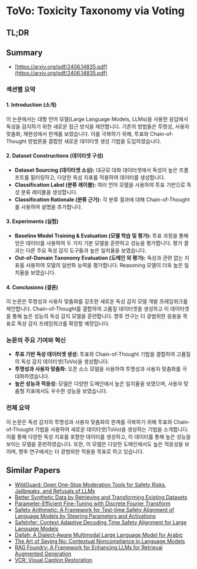 # ToVo: Toxicity Taxonomy via Voting
## TL;DR
## Summary
- [https://arxiv.org/pdf/2406.14835.pdf](https://arxiv.org/pdf/2406.14835.pdf)

### 섹션별 요약

#### 1. Introduction (소개)
이 논문에서는 대형 언어 모델(Large Language Models, LLMs)을 사용한 응답에서 독성을 감지하기 위한 새로운 접근 방식을 제안합니다. 기존의 방법들은 투명성, 사용자 맞춤화, 재현성에서 한계를 보였습니다. 이를 극복하기 위해, 투표와 Chain-of-Thought 방법론을 결합한 새로운 데이터셋 생성 기법을 도입하였습니다.

#### 2. Dataset Constructions (데이터셋 구성)
- **Dataset Sourcing (데이터셋 소싱):** 대규모 대화 데이터셋에서 독성이 높은 프롬프트를 필터링하고, 다양한 독성 지표를 적용하여 데이터를 생성합니다.
- **Classification Label (분류 레이블):** 여러 언어 모델을 사용하여 투표 기반으로 독성 분류 레이블을 생성합니다.
- **Classification Rationale (분류 근거):** 각 분류 결과에 대해 Chain-of-Thought를 사용하여 설명을 추가합니다.

#### 3. Experiments (실험)
- **Baseline Model Training & Evaluation (모델 학습 및 평가):** 투표 과정을 통해 얻은 데이터를 사용하여 두 가지 기본 모델을 훈련하고 성능을 평가합니다. 평가 결과는 다른 주요 독성 감지 도구들과 높은 일치율을 보였습니다.
- **Out-of-Domain Taxonomy Evaluation (도메인 외 평가):** 독성과 관련 없는 지표를 사용하여 모델의 일반화 능력을 평가합니다. Reasoning 모델이 더욱 높은 일치율을 보였습니다.

#### 4. Conclusions (결론)
이 논문은 투명성과 사용자 맞춤화를 강조한 새로운 독성 감지 모델 개발 프레임워크를 제안합니다. Chain-of-Thought를 결합하여 고품질 데이터셋을 생성하고 이 데이터셋을 통해 높은 성능의 독성 감지 모델을 훈련합니다. 향후 연구는 더 광범위한 응용을 목표로 독성 감지 프레임워크를 확장할 예정입니다.

### 논문의 주요 기여와 혁신
- **투표 기반 독성 데이터셋 생성:** 투표와 Chain-of-Thought 기법을 결합하여 고품질의 독성 감지 데이터셋(ToVo)을 생성합니다.
- **투명성과 사용자 맞춤화:** 오픈 소스 모델을 사용하여 투명성과 사용자 맞춤화를 극대화하였습니다.
- **높은 성능과 적응성:** 모델은 다양한 도메인에서 높은 일치율을 보였으며, 사용자 맞춤형 지표에서도 우수한 성능을 보였습니다.

### 전체 요약
이 논문은 독성 감지의 투명성과 사용자 맞춤화의 한계를 극복하기 위해 투표와 Chain-of-Thought 기법을 사용하여 새로운 데이터셋(ToVo)을 생성하는 기법을 소개합니다. 이를 통해 다양한 독성 지표를 포함한 데이터를 생성하고, 이 데이터를 통해 높은 성능을 보이는 모델을 훈련하였습니다. 또한, 이 모델은 다양한 도메인에서도 높은 적응성을 보이며, 향후 연구에서는 더 광범위한 적용을 목표로 하고 있습니다.

## Similar Papers
- [WildGuard: Open One-Stop Moderation Tools for Safety Risks, Jailbreaks, and Refusals of LLMs](2406.18495.md)
- [Better Synthetic Data by Retrieving and Transforming Existing Datasets](2404.14361.md)
- [Parameter-Efficient Fine-Tuning with Discrete Fourier Transform](2405.03003.md)
- [Safety Arithmetic: A Framework for Test-time Safety Alignment of Language Models by Steering Parameters and Activations](2406.11801.md)
- [SafeInfer: Context Adaptive Decoding Time Safety Alignment for Large Language Models](2406.12274.md)
- [Dallah: A Dialect-Aware Multimodal Large Language Model for Arabic](2407.18129.md)
- [The Art of Saying No: Contextual Noncompliance in Language Models](2407.12043.md)
- [RAG Foundry: A Framework for Enhancing LLMs for Retrieval Augmented Generation](2408.02545.md)
- [VCR: Visual Caption Restoration](2406.06462.md)
